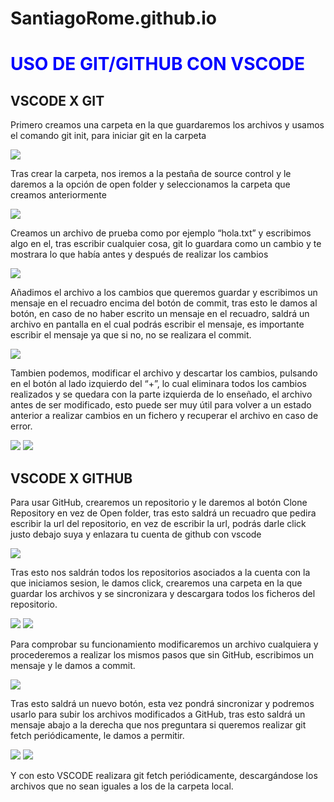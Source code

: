 # SantiagoRome.github.io
<link rel="stylesheet" href="/CSS/github.css">
<h1 style="color:blue">USO DE GIT/GITHUB CON VSCODE</h1>
<h2>VSCODE X GIT</h2>
<p>Primero creamos una carpeta en la que guardaremos los archivos y usamos el comando git init, para
    iniciar git en la carpeta</p>

<img src="/img/crearCarpeta.png">


<p>Tras crear la carpeta, nos iremos a la pestaña de source control y le daremos a la opción de open
    folder y seleccionamos la carpeta que creamos anteriormente</p>

<img src="/img/vscodeSinGitHub.png">


<p>
    Creamos un archivo de prueba como por ejemplo “hola.txt” y escribimos algo en el, tras escribir
cualquier cosa, git lo guardara como un cambio y te mostrara lo que había antes y después de
realizar los cambios
</p>

<img src="/img/commitGit.png">


<p>
    Añadimos el archivo a los cambios que queremos guardar y escribimos un mensaje en el recuadro
encima del botón de commit, tras esto le damos al botón, en caso de no haber escrito un mensaje en
el recuadro, saldrá un archivo en pantalla en el cual podrás escribir el mensaje, es importante
escribir el mensaje ya que si no, no se realizara el commit.
</p>

<img src="/img/mensajeCommit.png">


<p>
    Tambien podemos, modificar el archivo y descartar los cambios, pulsando en el botón al lado
izquierdo del “+”, lo cual eliminara todos los cambios realizados y se quedara con la parte izquierda
de lo enseñado, el archivo antes de ser modificado, esto puede ser muy útil para volver a un estado
anterior a realizar cambios en un fichero y recuperar el archivo en caso de error.
</p>

<img src="/img/descartarCommit.png">

<img src="/img/comparacionVersiones.png">

<h2>
VSCODE X GITHUB
</h2>

<p>
    Para usar GitHub, crearemos un repositorio y le daremos al botón Clone Repository en vez de Open
folder, tras esto saldrá un recuadro que pedira escribir la url del repositorio, en vez de escribir la url,
podrás darle click justo debajo suya y enlazara tu cuenta de github con vscode
</p>

<img src="/img/vscodeConectarGitHub.png">


<p>
    Tras esto nos saldrán todos los repositorios asociados a la cuenta con la que iniciamos sesion, le
damos click, crearemos una carpeta en la que guardar los archivos y se sincronizara y descargara
todos los ficheros del repositorio.
</p>

<img src="/img/vscodeRepositorio.png">

<img src="/img/CarpetaGitHubClonada.png">


<p>
    Para comprobar su funcionamiento modificaremos un archivo cualquiera y procederemos a realizar
los mismos pasos que sin GitHub, escribimos un mensaje y le damos a commit.
</p>

<img src="/img/GithubCambiarArchivo.png">


<p>
    Tras esto saldrá un nuevo botón, esta vez pondrá sincronizar y podremos usarlo para subir los
archivos modificados a GitHub, tras esto saldrá un mensaje abajo a la derecha que nos preguntara si
queremos realizar git fetch periódicamente, le damos a permitir.
</p>

<img src="/img/sincronizar.png">

<img src="/img/gitfetch.png">


<p>
Y con esto VSCODE realizara git fetch periódicamente, descargándose los archivos que no sean
iguales a los de la carpeta local.
</p>

